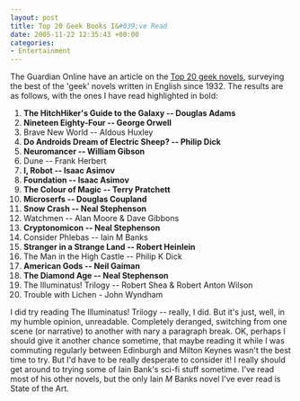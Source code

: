 ```yaml
---
layout: post
title: Top 20 Geek Books I&#039;ve Read
date: 2005-11-22 12:35:43 +00:00
categories:
- Entertainment
---
```

The Guardian Online have an article on the [Top 20 geek novels](http://blogs.guardian.co.uk/technology/archives/2005/11/09/top_20_geek_novels_the_results.html), surveying the best of the 'geek' novels written in English since 1932.  The results are as follows, with the ones I have read highlighted in bold:

<ol class="compact">
<li><strong>The HitchHiker's Guide to the Galaxy -- Douglas Adams</strong></li>
<li><strong>Nineteen Eighty-Four -- George Orwell</strong></li>
<li>Brave New World -- Aldous Huxley</li>
<li><strong>Do Androids Dream of Electric Sheep? -- Philip Dick</strong></li>
<li><strong>Neuromancer -- William Gibson</strong></li>
<li>Dune -- Frank Herbert</li>
<li><strong>I, Robot -- Isaac Asimov</strong></li>
<li><strong>Foundation -- Isaac Asimov</strong></li>
<li><strong>The Colour of Magic -- Terry Pratchett</strong></li>
<li><strong>Microserfs -- Douglas Coupland</strong></li>
<li><strong>Snow Crash -- Neal Stephenson</strong></li>
<li>Watchmen -- Alan Moore & Dave Gibbons</li>
<li><strong>Cryptonomicon -- Neal Stephenson</strong></li>
<li>Consider Phlebas -- Iain M Banks</li>
<li><strong>Stranger in a Strange Land -- Robert Heinlein</strong></li>
<li>The Man in the High Castle -- Philip K Dick</li>
<li><strong>American Gods -- Neil Gaiman</strong></li>
<li><strong>The Diamond Age -- Neal Stephenson</strong></li>
<li>The Illuminatus! Trilogy -- Robert Shea & Robert Anton Wilson</li>
<li>Trouble with Lichen - John Wyndham</li>
</ol>

I did try reading The Illuminatus! Trilogy -- really, I did.  But it's just, well, in my humble opinion, unreadable.  Completely deranged, switching from one scene (or narrative) to another with nary a paragraph break.  OK, perhaps I should give it another chance sometime, that maybe reading it while I was commuting regularly between Edinburgh and Milton Keynes wasn't the best time to try.  But I'd have to be really desperate to consider it!  I really should get around to trying some of Iain Bank's sci-fi stuff sometime.  I've read most of his other novels, but the only Iain <em>M</em> Banks novel I've ever read is State of the Art.
